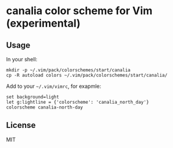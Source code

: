 # canalia color scheme for Vim (experimental)

## Usage

In your shell:

``` shellsession
mkdir -p ~/.vim/pack/colorschemes/start/canalia
cp -R autoload colors ~/.vim/pack/colorschemes/start/canalia/
```

Add to your `~/.vim/vimrc`, for exapmle:

``` vim-script
set background=light
let g:lightline = {'colorscheme': 'canalia_north_day'}
colorscheme canalia-north-day
```

## License

MIT
